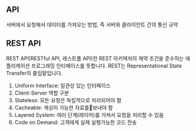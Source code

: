 API
---
서버에서 요청해서 데이터를 가져오는 방법, 즉 서버와 클라이언트 간의 통신 규약

REST API
---    
REST API(RESTful API, 레스트풀 API)란 REST 아키텍처의 제약 조건을 준수하는 애플리케이션 프로그래밍 인터페이스를 뜻합니다. REST는 Representational State Transfer의 줄임말입니다.

1. Uniform Interface: 일관성 있는 인터페이스
2. Client-Server 역할 구분
3. Stateless: 모든 요청은 독립적으로 처리되어야 함
4. Cacheable: 캐싱이 가능한 자료를보내야 함
5. Layered System: 여러 단계(레이어)를 거쳐서 요청을 처리할 수 있음
6. Code on Demand: 고객에게 실제 실행가능한 코드 전송